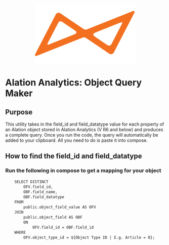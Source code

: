 <p align="center"><img src ="logo.png" /></p>

# Alation Analytics: Object Query Maker

## Purpose

This utility takes in the field_id and field_datatype value for each property of an Alation object stored in Alation Analytics (V R6 and below) and produces a complete query. Once you run the code, the query will automatically be added to your clipboard. All you need to do is paste it into compose.

## How to find the field_id and field_datatype

### Run the following in compose to get a mapping for your object

```
    SELECT DISTINCT
        OFV.field_id,
        OBF.field_name,
        OBF.field_datatype
    FROM
        public.object_field_value AS OFV
    JOIN
        public.object_field AS OBF
        ON
            OFV.field_id = OBF.field_id
    WHERE
        OFV.object_type_id = ${Object Type ID | E.g. Article = 0};
```
